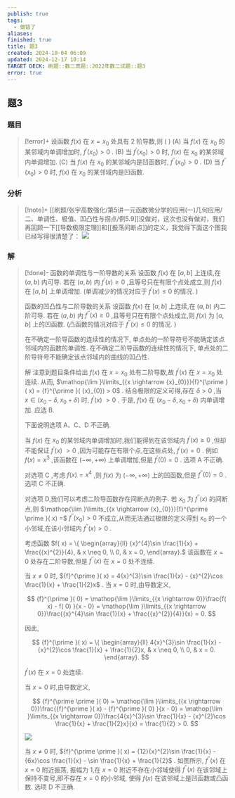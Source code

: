 ```yaml
---
publish: true
tags:
  - 做错了
aliases: 
finished: true
title: 题3
created: 2024-10-04 06:09
updated: 2024-12-17 10:14
TARGET DECK: 刷题::数二真题::2022年数二试题::题3
error: true
---
```

## 题3
### 题目
> [!error]+
> 设函数 $f( x)$ 在 $x = {x}_{0}$ 处具有 2 阶导数,则 ( )
> (A) 当 $f( x)$ 在 ${x}_{0}$ 的某邻域内单调增加时, ${f}^{\prime }( {x}_{0}) > 0$ .
> (B) 当 ${f}^{\prime }( {x}_{0}) > 0$ 时, $f( x)$ 在 ${x}_{0}$ 的某邻域内单调增加.
> (C) 当 $f( x)$ 在 ${x}_{0}$ 的某邻域内是凹函数时, ${f}^{\prime \prime }( {x}_{0}) > 0$ .
> (D) 当 ${f}^{\prime \prime }( {x}_{0}) > 0$ 时, $f( x)$ 在 ${x}_{0}$ 的某邻域内是凹函数.
### 分析
> [!note]+
> [[刷题/张宇高数强化/第5讲一元函数微分学的应用(一)几何应用/二、单调性、极值、凹凸性与拐点/例5.9]]没做对，这次也没有做对，我们再回顾一下[[导数极限定理]]和[[振荡间断点]]的定义，我觉得下面这个图我已经写得很清楚了：
> ![](https://img.hwenyi.tech/202412081224074.webp)
### 解
> [!done]-
> 函数的单调性与一阶导数的关系 设函数 $f( x)$ 在 $\lbrack {a, b}\rbrack$ 上连续,在 $( {a, b})$ 内可导. 若在 $( {a, b})$ 内 ${f}^{\prime }( x) \geq 0$ ,且等号只在有限个点处成立,则 $f( x)$ 在 $\lbrack {a, b}\rbrack$ 上单调增加. (单调减少的情况对应于 ${f}^{\prime }( x) \leq 0$ 的情况. )
> 
> 函数的凹凸性与二阶导数的关系 设函数 $f( x)$ 在 $\lbrack {a, b}\rbrack$ 上连续,在 $( {a, b})$ 内二阶可导. 若在 $( {a, b})$ 内 ${f}^{\prime \prime }( x) \geq 0$ ,且等号只在有限个点处成立,则 $f( x)$ 为 $\lbrack {a, b}\rbrack$ 上的凹函数. (凸函数的情况对应于 ${f}^{\prime \prime }( x) \leq 0$ 的情况. )
> 
> 在不确定一阶导函数的连续性的情况下, 单点处的一阶导符号不能确定该点邻域内的函数的单调性. 在不确定二阶导函数的连续性的情况下, 单点处的二阶导符号不能确定该点邻域内的曲线的凹凸性.
> 
> 解 注意到题目条件给出 $f( x)$ 在 $x = {x}_{0}$ 处有二阶导数,故 ${f}^{\prime }( x)$ 在 $x = {x}_{0}$ 处连续. 从而, $\mathop{\lim }\limits_{{x \rightarrow {x}_{0}}}{f}^{\prime }( x) = {f}^{\prime }( {x}_{0}) > 0$ . 结合极限的定义可得,存在 $\delta > 0$ ,当 $x \in ( {{x}_{0} - \delta ,{x}_{0} + \delta })$ 时, ${f}^{\prime }( x)$ $> 0$ . 于是, $f( x)$ 在 $( {{x}_{0} - \delta ,{x}_{0} + \delta })$ 内单调增加. 应选 B.
> 
> 下面说明选项 $\mathrm{A}\text{、}\mathrm{C}\text{、}\mathrm{D}$ 不正确.
> 
> 当 $f( x)$ 在 ${x}_{0}$ 的某邻域内单调增加时,我们能得到在该邻域内 ${f}^{\prime }( x) \geq 0$ ,但却不能保证 ${f}^{\prime }( x)$ $> 0$ ,因为可能存在有限个点,在这些点处, ${f}^{\prime }( x) = 0$ . 例如 $f( x) = {x}^{3}$ ,该函数在 $( {-\infty , + \infty })$ 上单调增加,但是 ${f}^{\prime }( 0) = 0$ . 选项 $\mathrm{A}$ 不正确.
> 
> 对选项 $\mathrm{C}$ ,考虑 $f( x) = {x}^{4}$ ,则 $f( x)$ 为 $( {-\infty , + \infty })$ 上的凹函数,但是 ${f}^{\prime \prime }( 0) = 0$ . 选项 $\mathrm{C}$ 不正确.
> 
> 对选项 D,我们可以考虑二阶导函数存在间断点的例子. 若 ${x}_{0}$ 为 ${f}^{\prime \prime }( x)$ 的间断点,则 $\mathop{\lim }\limits_{{x \rightarrow {x}_{0}}}{f}^{\prime \prime }( x) =$ ${f}^{\prime \prime }( {x}_{0}) > 0$ 不成立,从而无法通过极限的定义得到 ${x}_{0}$ 的一个小邻域,在该小邻域内 ${f}^{\prime \prime }( x) > 0$ .
> 
> 考虑函数 $f( x) = \{ \begin{array}{ll} {x}^{4}\sin \frac{1}{x} + \frac{{x}^{2}}{4}, & x \neq 0, \\ 0, & x = 0, \end{array}.$ 该函数在 $x = 0$ 处存在二阶导数,但是 ${f}^{\prime \prime }( x)$ 在 $x = 0$ 处不连续.
> 
> 当 $x \neq 0$ 时, ${f}^{\prime }( x) = 4{x}^{3}\sin \frac{1}{x} - {x}^{2}\cos \frac{1}{x} + \frac{1}{2}x$ . 当 $x = 0$ 时,由导数定义,
> 
> $$
> {f}^{\prime }( 0) = \mathop{\lim }\limits_{{x \rightarrow 0}}\frac{f( x) - f( 0) }{x - 0} = \mathop{\lim }\limits_{{x \rightarrow 0}}\frac{{x}^{4}\sin \frac{1}{x} + \frac{{x}^{2}}{4}}{x} = 0.
> $$
> 
> 因此,
> 
> $$
> {f}^{\prime }( x) = \{ \begin{array}{ll} 4{x}^{3}\sin \frac{1}{x} - {x}^{2}\cos \frac{1}{x} + \frac{1}{2}x, & x \neq 0, \\ 0, & x = 0. \end{array}.
> $$
> 
> ${f}^{\prime }( x)$ 在 $x = 0$ 处连续.
> 
> 当 $x = 0$ 时,由导数定义,
> 
> $$
> {f}^{\prime \prime }( 0) = \mathop{\lim }\limits_{{x \rightarrow 0}}\frac{{f}^{\prime }( x) - {f}^{\prime }( 0) }{x - 0} = \mathop{\lim }\limits_{{x \rightarrow 0}}\frac{4{x}^{3}\sin \frac{1}{x} - {x}^{2}\cos \frac{1}{x} + \frac{1}{2}x}{x} = \frac{1}{2} > 0.
> $$
> 
> ![](https://img.hwenyi.tech/202409302017001.webp)
> 
> 当 $x \neq 0$ 时, ${f}^{\prime \prime }( x) = {12}{x}^{2}\sin \frac{1}{x} - {6x}\cos \frac{1}{x} - \sin \frac{1}{x} + \frac{1}{2}$ . 如图所示, ${f}^{\prime \prime }( x)$ 在 $x = 0$ 附近振荡, 振幅为 1,在 $x = 0$ 附近不存在小邻域使得 ${f}^{\prime \prime }( x)$ 在该邻域上保持不变号,即不存在 $x = 0$ 的小邻域, 使得 $f( x)$ 在该邻域上是凹函数或凸函数. 选项 D 不正确.